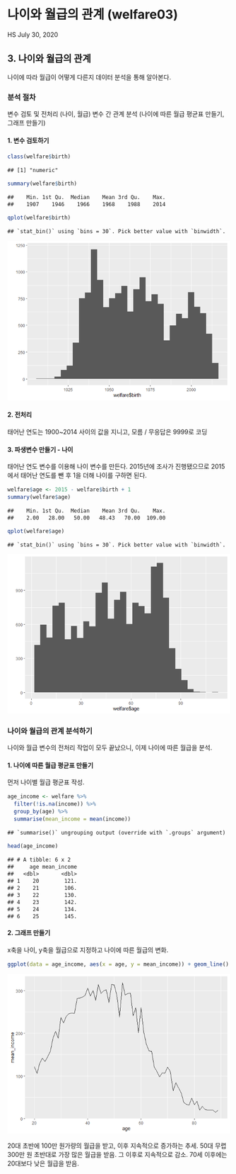 나이와 월급의 관계 (welfare03)
================
HS
July 30, 2020

## 3\. 나이와 월급의 관계

나이에 따라 월급이 어떻게 다른지 데이터 분석을 통해 알아본다.

### 분석 절차

변수 검토 및 전처리 (나이, 월급) 변수 간 관계 분석 (나이에 따른 월급 평균표 만들기, 그래프 만들기)

#### 1\. 변수 검토하기

``` r
class(welfare$birth)
```

    ## [1] "numeric"

``` r
summary(welfare$birth)
```

    ##    Min. 1st Qu.  Median    Mean 3rd Qu.    Max. 
    ##    1907    1946    1966    1968    1988    2014

``` r
qplot(welfare$birth)
```

    ## `stat_bin()` using `bins = 30`. Pick better value with `binwidth`.

![](welfare03_files/figure-gfm/unnamed-chunk-5-1.png)<!-- -->

#### 2\. 전처리

태어난 연도는 1900\~2014 사이의 값을 지니고, 모름 / 무응답은 9999로 코딩

#### 3\. 파생변수 만들기 - 나이

태어난 연도 변수를 이용해 나이 변수를 만든다. 2015년에 조사가 진행됐으므로 2015에서 태어난 연도를 뺀 후 1을 더해
나이를 구하면 된다.

``` r
welfare$age <- 2015 - welfare$birth + 1
summary(welfare$age)
```

    ##    Min. 1st Qu.  Median    Mean 3rd Qu.    Max. 
    ##    2.00   28.00   50.00   48.43   70.00  109.00

``` r
qplot(welfare$age)
```

    ## `stat_bin()` using `bins = 30`. Pick better value with `binwidth`.

![](welfare03_files/figure-gfm/unnamed-chunk-7-1.png)<!-- -->

### 나이와 월급의 관계 분석하기

나이와 월급 변수의 전처리 작업이 모두 끝났으니, 이제 나이에 따른 월급을 분석.

#### 1\. 나이에 따른 월급 평균표 만들기

먼저 나이별 월급 평균표 작성.

``` r
age_income <- welfare %>%
  filter(!is.na(income)) %>%
  group_by(age) %>% 
  summarise(mean_income = mean(income))
```

    ## `summarise()` ungrouping output (override with `.groups` argument)

``` r
head(age_income)
```

    ## # A tibble: 6 x 2
    ##     age mean_income
    ##   <dbl>       <dbl>
    ## 1    20        121.
    ## 2    21        106.
    ## 3    22        130.
    ## 4    23        142.
    ## 5    24        134.
    ## 6    25        145.

#### 2\. 그래프 만들기

x축을 나이, y축을 월급으로 지정하고 나이에 따른 월급의 변화.

``` r
ggplot(data = age_income, aes(x = age, y = mean_income)) + geom_line()
```

![](welfare03_files/figure-gfm/unnamed-chunk-9-1.png)<!-- -->

20대 초반에 100만 원가량의 월급을 받고, 이후 지속적으로 증가하는 추세. 50대 무렵 300만 원 초반대로 가장 많은 월급을
받음. 그 이후로 지속적으로 감소. 70세 이후에는 20대보다 낮은 월급을 받음.
